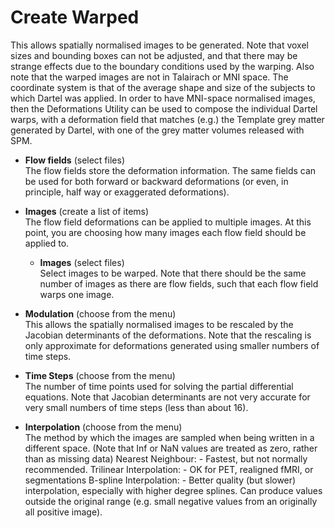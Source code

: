 # Create Warped  
This allows spatially normalised images to be generated. Note that voxel sizes and bounding boxes can not be adjusted, and that there may be strange effects due to the boundary conditions used by the warping. Also note that the warped images are not in Talairach or MNI space. The coordinate system is that of the average shape and size of the subjects to which Dartel was applied. In order to have MNI-space normalised images, then the Deformations Utility can be used to compose the individual Dartel warps, with a deformation field that matches (e.g.) the Template grey matter generated by Dartel, with one of the grey matter volumes released with SPM.

* **Flow fields** (select files)  
The flow fields store the deformation information. The same fields can be used for both forward or backward deformations (or even, in principle, half way or exaggerated deformations).

* **Images** (create a list of items)  
The flow field deformations can be applied to multiple images. At this point, you are choosing how many images each flow field should be applied to.

    * **Images** (select files)  
    Select images to be warped. Note that there should be the same number of images as there are flow fields, such that each flow field warps one image.

* **Modulation** (choose from the menu)  
This allows the spatially normalised images to be rescaled by the Jacobian determinants of the deformations. Note that the rescaling is only approximate for deformations generated using smaller numbers of time steps.

* **Time Steps** (choose from the menu)  
The number of time points used for solving the partial differential equations.  Note that Jacobian determinants are not very accurate for very small numbers of time steps (less than about 16).

* **Interpolation** (choose from the menu)  
The method by which the images are sampled when being written in a different space. (Note that Inf or NaN values are treated as zero, rather than as missing data)
    Nearest Neighbour:
      - Fastest, but not normally recommended.
    Trilinear Interpolation:
      - OK for PET, realigned fMRI, or segmentations
    B-spline Interpolation:
      - Better quality (but slower) interpolation, especially with higher degree splines. Can produce values outside the original range (e.g. small negative values from an originally all positive image).
